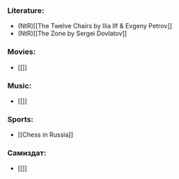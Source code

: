### Literature:
- (NtR)[[The Twelve Chairs by Ilia Ilf & Evgeny Petrov]]
- (NtR)[[The Zone by Sergei Dovlatov]]

### Movies:
- [[]]

### Music:
- [[]]

### Sports:
- [[Chess in Russia]]

### Самиздат:
- [[]]